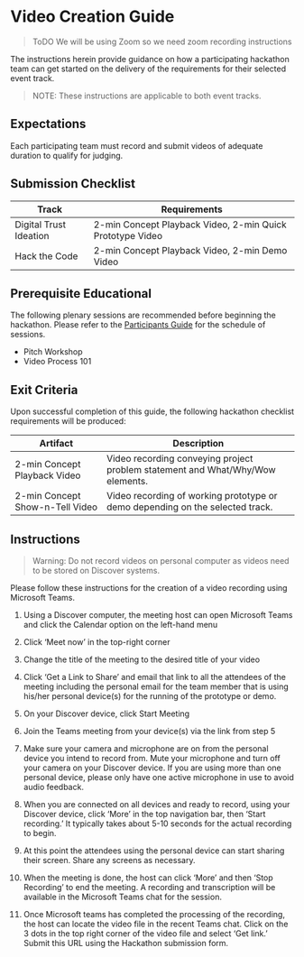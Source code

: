 # Video Creation Guide

>ToDO We will be using Zoom so we need zoom recording instructions

The instructions herein provide guidance on how a participating hackathon team can get started on the delivery of the requirements for their selected event track. 

>NOTE: These instructions are applicable to both event tracks.

## Expectations
Each participating team must record and submit videos of adequate duration to qualify for judging.

## Submission Checklist

| Track | Requirements |
| --- | --- |
| Digital Trust Ideation | 2-min Concept Playback Video, 2-min Quick Prototype Video |
| Hack the Code | 2-min Concept Playback Video, 2-min Demo Video |

## Prerequisite Educational

The following plenary sessions are recommended before beginning the hackathon. Please refer to the [Participants Guide][1] for the schedule of sessions. 

* Pitch Workshop
* Video Process 101

## Exit Criteria
Upon successful completion of this guide, the following hackathon checklist requirements will be produced:

| Artifact | Description |
| --- | --- |
| 2-min Concept Playback Video  | Video recording conveying project problem statement and What/Why/Wow elements. |
| 2-min Concept Show-n-Tell Video | Video recording of working prototype or demo depending on the selected track. |

## Instructions

>Warning: Do not record videos on personal computer as videos need to be stored on Discover systems.

Please follow these instructions for the creation of a video recording using Microsoft Teams.

1. Using a Discover computer, the meeting host can open Microsoft Teams and click the Calendar option on the left-hand menu
 
3. Click ‘Meet now’ in the top-right corner
 
4. Change the title of the meeting to the desired title of your video
 
5. Click ‘Get a Link to Share’ and email that link to all the attendees of the meeting including the personal email for the team member that is using his/her personal device(s) for the running of the prototype or demo.
 
6. On your Discover device, click Start Meeting
 
7. Join the Teams meeting from your device(s) via the link from step 5
 
8. Make sure your camera and microphone are on from the personal device you intend to record from. Mute your microphone and turn off your camera on your Discover device. If you are using more than one personal device, please only have one active microphone in use to avoid audio feedback.
 
9. When you are connected on all devices and ready to record, using your Discover device, click ‘More’ in the top navigation bar, then ‘Start recording.’ It typically takes about 5-10 seconds for the actual recording to begin.
    
10. At this point the attendees using the personal device can start sharing their screen. Share any screens as necessary.
 
11. When the meeting is done, the host can click ‘More’ and then ‘Stop Recording’ to end the meeting. A recording and transcription will be available in the Microsoft Teams chat for the session.
 
12. Once Microsoft teams has completed the processing of the recording, the host can locate the video file in the recent Teams chat. Click on the 3 dots in the top right corner of the video file and select ‘Get link.’ Submit this URL using the Hackathon submission form. 

<!--- Reusable Resources --->
[1]: https://www.notion.so/tribegroup/Discover-GAAD-Hackathon-Participants-Guide-a7e0e146877645ea9b52981079ded691?pvs=4





